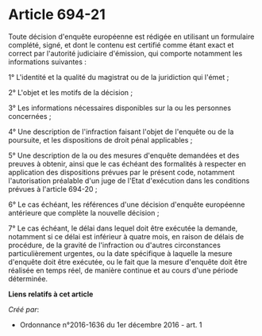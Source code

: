 # Article 694-21

Toute décision d'enquête européenne est rédigée en utilisant un  formulaire complété, signé, et dont le contenu est certifié
comme étant  exact et correct par l'autorité judiciaire d'émission, qui comporte  notamment les informations suivantes : 

1° L'identité et la qualité du magistrat ou de la juridiction qui l'émet ; 

2° L'objet et les motifs de la décision ; 

3° Les informations nécessaires disponibles sur la ou les personnes concernées ; 

4° Une description de l'infraction faisant l'objet de l'enquête ou de  la poursuite, et les dispositions de droit pénal
applicables ; 

5° Une description de la ou des mesures d'enquête demandées et des  preuves à obtenir, ainsi que le cas échéant des
formalités à respecter  en application des dispositions prévues par le présent code, notamment  l'autorisation préalable d'un
juge de l'Etat d'exécution dans les  conditions prévues à l'article 694-20 ; 

6° Le cas échéant, les références d'une décision d'enquête européenne antérieure que complète la nouvelle décision ; 

7° Le cas échéant, le délai dans lequel doit être exécutée la demande,  notamment si ce délai est inférieur à quatre mois, en
raison de délais  de procédure, de la gravité de l'infraction ou d'autres circonstances  particulièrement urgentes, ou la
date spécifique à laquelle la mesure  d'enquête doit être exécutée, ou le fait que la mesure d'enquête doit  être réalisée en
temps réel, de manière continue et au cours d'une  période déterminée.

**Liens relatifs à cet article**

_Créé par_:

  - Ordonnance n°2016-1636 du 1er décembre 2016 - art. 1
